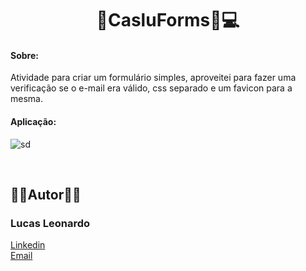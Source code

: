 <h1 align="center">📑CasluForms📑💻</h1>

<h4>Sobre:</h4> Atividade para criar um formulário simples, aproveitei para fazer uma verificação se o e-mail era válido, css separado e um favicon para a mesma.

<br/>

<h4>Aplicação:</h4>

![sd](https://user-images.githubusercontent.com/61885918/198204891-51f77c66-917e-4e8c-b106-7308d4510304.jpg)

<br />
<h2>🧔🏻Autor🧔🏻</h2>

<h3>Lucas Leonardo</h3>

[Linkedin](https://www.linkedin.com/in/caslujpg/)</br>
[Email](caslujpg@gmail.com)
